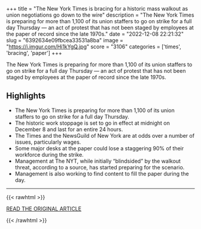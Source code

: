 +++
title = "The New York Times is bracing for a historic mass walkout as union negotiations go down to the wire"
description = "The New York Times is preparing for more than 1,100 of its union staffers to go on strike for a full day Thursday — an act of protest that has not been staged by employees at the paper of record since the late 1970s."
date = "2022-12-08 22:21:32"
slug = "6392634e09fbcea33531a8ba"
image = "https://i.imgur.com/Hi1kYgQ.jpg"
score = "3106"
categories = ['times', 'bracing', 'paper']
+++

The New York Times is preparing for more than 1,100 of its union staffers to go on strike for a full day Thursday — an act of protest that has not been staged by employees at the paper of record since the late 1970s.

## Highlights

- The New York Times is preparing for more than 1,100 of its union staffers to go on strike for a full day Thursday.
- The historic work stoppage is set to go in effect at midnight on December 8 and last for an entire 24 hours.
- The Times and the NewsGuild of New York are at odds over a number of issues, particularly wages.
- Some major desks at the paper could lose a staggering 90% of their workforce during the strike.
- Management at The NYT, while initially “blindsided” by the walkout threat, according to a source, has started preparing for the scenario.
- Management is also working to find content to fill the paper during the day.

---

{{< rawhtml >}}
  <p class="article-category">
    <a target="_blank" href="https://www.cnn.com/2022/12/06/media/new-york-times-union-negotiations-reliable-sources/index.html">READ THE ORIGINAL ARTICLE</a>
  </p>
{{< /rawhtml >}}
